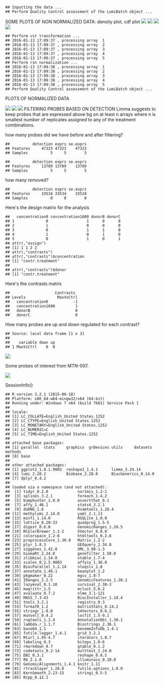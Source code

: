     ## Inputting the data ...
    ## Perform Quality Control assessment of the LumiBatch object ...

SOME PLOTS OF NON NORMALIZED DATA: density plot, cdf plot ![](highest-concentration-analysis_files/figure-markdown_github/unnamed-chunk-3-1.png) ![](highest-concentration-analysis_files/figure-markdown_github/unnamed-chunk-3-2.png) ![](highest-concentration-analysis_files/figure-markdown_github/unnamed-chunk-3-3.png) ![](highest-concentration-analysis_files/figure-markdown_github/unnamed-chunk-3-4.png)

    ## Perform vst transformation ...
    ## 2016-01-13 17:09:37 , processing array  1 
    ## 2016-01-13 17:09:37 , processing array  2 
    ## 2016-01-13 17:09:37 , processing array  3 
    ## 2016-01-13 17:09:37 , processing array  4 
    ## 2016-01-13 17:09:37 , processing array  5 
    ## Perform rsn normalization ...
    ## 2016-01-13 17:09:38 , processing array  1 
    ## 2016-01-13 17:09:38 , processing array  2 
    ## 2016-01-13 17:09:38 , processing array  3 
    ## 2016-01-13 17:09:38 , processing array  4 
    ## 2016-01-13 17:09:38 , processing array  5 
    ## Perform Quality Control assessment of the LumiBatch object ...

PLOTS OF NORMALIZED DATA

![](highest-concentration-analysis_files/figure-markdown_github/unnamed-chunk-4-1.png) ![](highest-concentration-analysis_files/figure-markdown_github/unnamed-chunk-4-2.png) ![](highest-concentration-analysis_files/figure-markdown_github/unnamed-chunk-4-3.png) FILTERING PROBES BASED ON DETECTION Limma suggests to keep probes that are expressed above bg on at least n arrays where n is smallest number of replicates assigned to any of the treatment combinations.

how many probes did we have before and after filtering?

    ##          detection exprs se.exprs
    ## Features     47323 47323    47323
    ## Samples          5     5        5

    ##          detection exprs se.exprs
    ## Features     13789 13789    13789
    ## Samples          5     5        5

how many removed?

    ##          detection exprs se.exprs
    ## Features     33534 33534    33534
    ## Samples          0     0        0

Here's the design matrix for the analysis

    ##   concentration0 concentration1600 donorB donorC
    ## 1              0                 1      0      0
    ## 2              1                 0      0      0
    ## 3              0                 1      1      0
    ## 4              1                 0      1      0
    ## 5              0                 1      0      1
    ## attr(,"assign")
    ## [1] 1 1 2 2
    ## attr(,"contrasts")
    ## attr(,"contrasts")$concentration
    ## [1] "contr.treatment"
    ## 
    ## attr(,"contrasts")$donor
    ## [1] "contr.treatment"

Here's the contrasts matrix

    ##                    Contrasts
    ## Levels              MaxVsCtrl
    ##   concentration0           -1
    ##   concentration1600         1
    ##   donorB                    0
    ##   donorC                    0

How many probes are up and down regulated for each contrast?

    ## Source: local data frame [1 x 3]
    ## 
    ##    variable down up
    ## 1 MaxVsCtrl    0  0

![](highest-concentration-analysis_files/figure-markdown_github/unnamed-chunk-11-1.png)

Some probes of interest from MTN-007.

![](highest-concentration-analysis_files/figure-markdown_github/unnamed-chunk-12-1.png)

SessionInfo()

    ## R version 3.2.1 (2015-06-18)
    ## Platform: x86_64-w64-mingw32/x64 (64-bit)
    ## Running under: Windows 7 x64 (build 7601) Service Pack 1
    ## 
    ## locale:
    ## [1] LC_COLLATE=English_United States.1252 
    ## [2] LC_CTYPE=English_United States.1252   
    ## [3] LC_MONETARY=English_United States.1252
    ## [4] LC_NUMERIC=C                          
    ## [5] LC_TIME=English_United States.1252    
    ## 
    ## attached base packages:
    ## [1] parallel  stats     graphics  grDevices utils     datasets  methods  
    ## [8] base     
    ## 
    ## other attached packages:
    ## [1] ggplot2_1.0.1.9003  reshape2_1.4.1      limma_3.24.14      
    ## [4] lumi_2.20.2         Biobase_2.28.0      BiocGenerics_0.14.0
    ## [7] dplyr_0.4.2        
    ## 
    ## loaded via a namespace (and not attached):
    ##  [1] tidyr_0.2.0             nor1mix_1.2-1          
    ##  [3] splines_3.2.1           foreach_1.4.2          
    ##  [5] bumphunter_1.8.0        assertthat_0.1         
    ##  [7] affy_1.46.1             stats4_3.2.1           
    ##  [9] doRNG_1.6               Rsamtools_1.20.4       
    ## [11] methylumi_2.14.0        yaml_2.1.13            
    ## [13] minfi_1.14.0            RSQLite_1.0.0          
    ## [15] lattice_0.20-33         quadprog_1.5-5         
    ## [17] digest_0.6.8            GenomicRanges_1.20.5   
    ## [19] RColorBrewer_1.1-2      XVector_0.8.0          
    ## [21] colorspace_1.2-6        htmltools_0.2.6        
    ## [23] preprocessCore_1.30.0   Matrix_1.2-2           
    ## [25] plyr_1.8.3              GEOquery_2.34.0        
    ## [27] siggenes_1.42.0         XML_3.98-1.3           
    ## [29] biomaRt_2.24.0          genefilter_1.50.0      
    ## [31] zlibbioc_1.14.0         xtable_1.7-4           
    ## [33] scales_0.2.5.9003       affyio_1.36.0          
    ## [35] BiocParallel_1.2.14     nleqslv_2.8            
    ## [37] annotate_1.46.1         beanplot_1.2           
    ## [39] pkgmaker_0.22           mgcv_1.8-7             
    ## [41] IRanges_2.2.5           GenomicFeatures_1.20.1 
    ## [43] lazyeval_0.1.10         survival_2.38-3        
    ## [45] magrittr_1.5            mclust_5.0.2           
    ## [47] evaluate_0.7.2          nlme_3.1-121           
    ## [49] MASS_7.3-43             BiocInstaller_1.18.4   
    ## [51] tools_3.2.1             registry_0.3           
    ## [53] formatR_1.2             matrixStats_0.14.2     
    ## [55] stringr_1.0.0           S4Vectors_0.6.2        
    ## [57] munsell_0.4.2           locfit_1.5-9.1         
    ## [59] rngtools_1.2.4          AnnotationDbi_1.30.1   
    ## [61] lambda.r_1.1.7          Biostrings_2.36.1      
    ## [63] base64_1.1              GenomeInfoDb_1.4.1     
    ## [65] futile.logger_1.4.1     grid_3.2.1             
    ## [67] RCurl_1.95-4.7          iterators_1.0.7        
    ## [69] labeling_0.3            bitops_1.0-6           
    ## [71] rmarkdown_0.7           gtable_0.1.2           
    ## [73] codetools_0.2-14        multtest_2.24.0        
    ## [75] DBI_0.3.1               reshape_0.8.5          
    ## [77] R6_2.1.0                illuminaio_0.10.0      
    ## [79] GenomicAlignments_1.4.1 knitr_1.11             
    ## [81] rtracklayer_1.28.6      futile.options_1.0.0   
    ## [83] KernSmooth_2.23-15      stringi_0.5-5          
    ## [85] Rcpp_0.12.1

